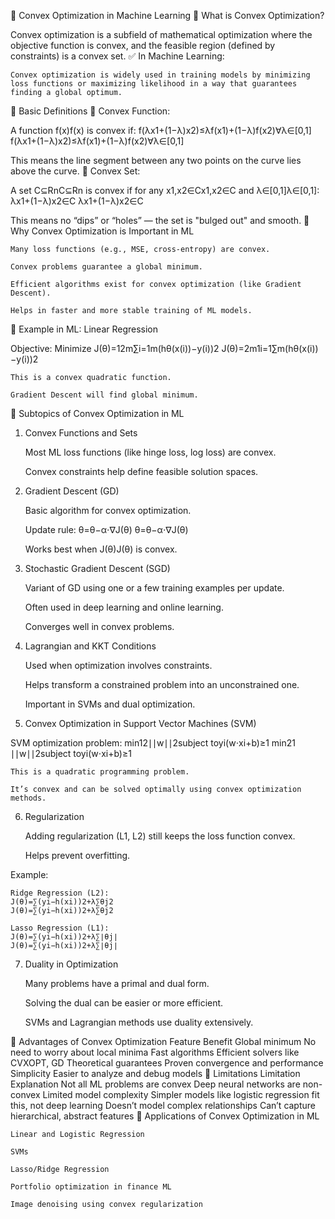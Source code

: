 📘 Convex Optimization in Machine Learning
🔷 What is Convex Optimization?

Convex optimization is a subfield of mathematical optimization where the objective function is convex, and the feasible region (defined by constraints) is a convex set.
✅ In Machine Learning:

    Convex optimization is widely used in training models by minimizing loss functions or maximizing likelihood in a way that guarantees finding a global optimum.

🔶 Basic Definitions
🔹 Convex Function:

A function f(x)f(x) is convex if:
f(λx1+(1−λ)x2)≤λf(x1)+(1−λ)f(x2)∀λ∈[0,1]
f(λx1​+(1−λ)x2​)≤λf(x1​)+(1−λ)f(x2​)∀λ∈[0,1]

This means the line segment between any two points on the curve lies above the curve.
🔹 Convex Set:

A set C⊆RnC⊆Rn is convex if for any x1,x2∈Cx1​,x2​∈C and λ∈[0,1]λ∈[0,1]:
λx1+(1−λ)x2∈C
λx1​+(1−λ)x2​∈C

This means no “dips” or “holes” — the set is "bulged out" and smooth.
🔷 Why Convex Optimization is Important in ML

    Many loss functions (e.g., MSE, cross-entropy) are convex.

    Convex problems guarantee a global minimum.

    Efficient algorithms exist for convex optimization (like Gradient Descent).

    Helps in faster and more stable training of ML models.

🧠 Example in ML: Linear Regression

Objective: Minimize
J(θ)=12m∑i=1m(hθ(x(i))−y(i))2
J(θ)=2m1​i=1∑m​(hθ​(x(i))−y(i))2

    This is a convex quadratic function.

    Gradient Descent will find global minimum.

🔷 Subtopics of Convex Optimization in ML
1. Convex Functions and Sets

    Most ML loss functions (like hinge loss, log loss) are convex.

    Convex constraints help define feasible solution spaces.

2. Gradient Descent (GD)

    Basic algorithm for convex optimization.

    Update rule:
    θ=θ−α⋅∇J(θ)
    θ=θ−α⋅∇J(θ)

    Works best when J(θ)J(θ) is convex.

3. Stochastic Gradient Descent (SGD)

    Variant of GD using one or a few training examples per update.

    Often used in deep learning and online learning.

    Converges well in convex problems.

4. Lagrangian and KKT Conditions

    Used when optimization involves constraints.

    Helps transform a constrained problem into an unconstrained one.

    Important in SVMs and dual optimization.

5. Convex Optimization in Support Vector Machines (SVM)

SVM optimization problem:
min⁡12∣∣w∣∣2subject toyi(w⋅xi+b)≥1
min21​∣∣w∣∣2subject toyi​(w⋅xi​+b)≥1

    This is a quadratic programming problem.

    It’s convex and can be solved optimally using convex optimization methods.

6. Regularization

    Adding regularization (L1, L2) still keeps the loss function convex.

    Helps prevent overfitting.

Example:

    Ridge Regression (L2):
    J(θ)=∑(yi−h(xi))2+λ∑θj2
    J(θ)=∑(yi​−h(xi​))2+λ∑θj2​

    Lasso Regression (L1):
    J(θ)=∑(yi−h(xi))2+λ∑∣θj∣
    J(θ)=∑(yi​−h(xi​))2+λ∑∣θj​∣

7. Duality in Optimization

    Many problems have a primal and dual form.

    Solving the dual can be easier or more efficient.

    SVMs and Lagrangian methods use duality extensively.

🔷 Advantages of Convex Optimization
Feature	Benefit
Global minimum	No need to worry about local minima
Fast algorithms	Efficient solvers like CVXOPT, GD
Theoretical guarantees	Proven convergence and performance
Simplicity	Easier to analyze and debug models
🔷 Limitations
Limitation	Explanation
Not all ML problems are convex	Deep neural networks are non-convex
Limited model complexity	Simpler models like logistic regression fit this, not deep learning
Doesn’t model complex relationships	Can’t capture hierarchical, abstract features
🔷 Applications of Convex Optimization in ML

    Linear and Logistic Regression

    SVMs

    Lasso/Ridge Regression

    Portfolio optimization in finance ML

    Image denoising using convex regularization